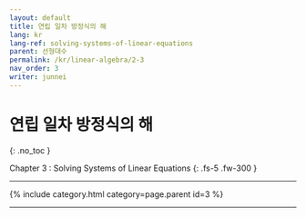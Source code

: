 ```yaml
---
layout: default
title: 연립 일차 방정식의 해
lang: kr
lang-ref: solving-systems-of-linear-equations
parent: 선형대수
permalink: /kr/linear-algebra/2-3
nav_order: 3
writer: junnei
---
```


# 연립 일차 방정식의 해
{: .no_toc }


Chapter 3 : Solving Systems of Linear Equations
{: .fs-5 .fw-300 }

---

{% include category.html category=page.parent id=3 %}

---

